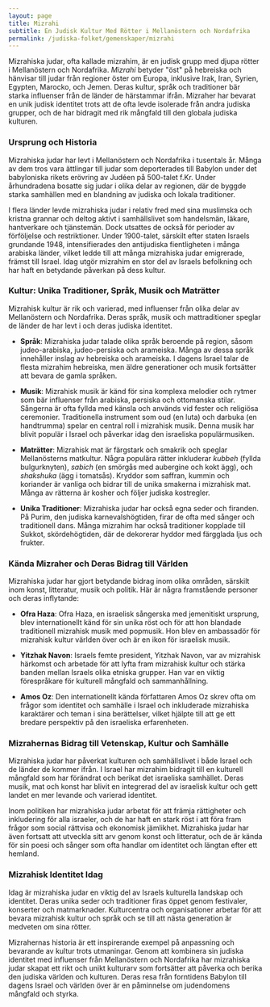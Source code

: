 ```yaml
---
layout: page
title: Mizrahi
subtitle: En Judisk Kultur Med Rötter i Mellanöstern och Nordafrika
permalink: /judiska-folket/gemenskaper/mizrahi
---
```


Mizrahiska judar, ofta kallade mizrahim, är en judisk grupp med djupa rötter i Mellanöstern och Nordafrika. *Mizrahi* betyder "öst" på hebreiska och hänvisar till judar från regioner öster om Europa, inklusive Irak, Iran, Syrien, Egypten, Marocko, och Jemen. Deras kultur, språk och traditioner bär starka influenser från de länder de härstammar ifrån. Mizraher har bevarat en unik judisk identitet trots att de ofta levde isolerade från andra judiska grupper, och de har bidragit med rik mångfald till den globala judiska kulturen.

### Ursprung och Historia

Mizrahiska judar har levt i Mellanöstern och Nordafrika i tusentals år. Många av dem tros vara ättlingar till judar som deporterades till Babylon under det babyloniska rikets erövring av Judéen på 500-talet f.Kr. Under århundradena bosatte sig judar i olika delar av regionen, där de byggde starka samhällen med en blandning av judiska och lokala traditioner.

I flera länder levde mizrahiska judar i relativ fred med sina muslimska och kristna grannar och deltog aktivt i samhällslivet som handelsmän, läkare, hantverkare och tjänstemän. Dock utsattes de också för perioder av förföljelse och restriktioner. Under 1900-talet, särskilt efter staten Israels grundande 1948, intensifierades den antijudiska fientligheten i många arabiska länder, vilket ledde till att många mizrahiska judar emigrerade, främst till Israel. Idag utgör mizrahim en stor del av Israels befolkning och har haft en betydande påverkan på dess kultur.

### Kultur: Unika Traditioner, Språk, Musik och Maträtter

Mizrahisk kultur är rik och varierad, med influenser från olika delar av Mellanöstern och Nordafrika. Deras språk, musik och mattraditioner speglar de länder de har levt i och deras judiska identitet.

- **Språk**: Mizrahiska judar talade olika språk beroende på region, såsom judeo-arabiska, judeo-persiska och arameiska. Många av dessa språk innehåller inslag av hebreiska och arameiska. I dagens Israel talar de flesta mizrahim hebreiska, men äldre generationer och musik fortsätter att bevara de gamla språken.

- **Musik**: Mizrahisk musik är känd för sina komplexa melodier och rytmer som bär influenser från arabiska, persiska och ottomanska stilar. Sångerna är ofta fyllda med känsla och används vid fester och religiösa ceremonier. Traditionella instrument som oud (en luta) och darbuka (en handtrumma) spelar en central roll i mizrahisk musik. Denna musik har blivit populär i Israel och påverkar idag den israeliska populärmusiken.

- **Maträtter**: Mizrahisk mat är färgstark och smakrik och speglar Mellanösterns matkultur. Några populära rätter inkluderar *kubbeh* (fyllda bulgurknyten), *sabich* (en smörgås med aubergine och kokt ägg), och *shakshuka* (ägg i tomatsås). Kryddor som saffran, kummin och koriander är vanliga och bidrar till de unika smakerna i mizrahisk mat. Många av rätterna är kosher och följer judiska kostregler.

- **Unika Traditioner**: Mizrahiska judar har också egna seder och firanden. På Purim, den judiska karnevalshögtiden, firar de ofta med sånger och traditionell dans. Många mizrahim har också traditioner kopplade till Sukkot, skördehögtiden, där de dekorerar hyddor med färgglada ljus och frukter.

### Kända Mizraher och Deras Bidrag till Världen

Mizrahiska judar har gjort betydande bidrag inom olika områden, särskilt inom konst, litteratur, musik och politik. Här är några framstående personer och deras inflytande:

- **Ofra Haza**: Ofra Haza, en israelisk sångerska med jemenitiskt ursprung, blev internationellt känd för sin unika röst och för att hon blandade traditionell mizrahisk musik med popmusik. Hon blev en ambassadör för mizrahisk kultur världen över och är en ikon för israelisk musik.

- **Yitzhak Navon**: Israels femte president, Yitzhak Navon, var av mizrahisk härkomst och arbetade för att lyfta fram mizrahisk kultur och stärka banden mellan Israels olika etniska grupper. Han var en viktig förespråkare för kulturell mångfald och sammanhållning.

- **Amos Oz**: Den internationellt kända författaren Amos Oz skrev ofta om frågor som identitet och samhälle i Israel och inkluderade mizrahiska karaktärer och teman i sina berättelser, vilket hjälpte till att ge ett bredare perspektiv på den israeliska erfarenheten.

### Mizrahernas Bidrag till Vetenskap, Kultur och Samhälle

Mizrahiska judar har påverkat kulturen och samhällslivet i både Israel och de länder de kommer ifrån. I Israel har mizrahim bidragit till en kulturell mångfald som har förändrat och berikat det israeliska samhället. Deras musik, mat och konst har blivit en integrerad del av israelisk kultur och gett landet en mer levande och varierad identitet.

Inom politiken har mizrahiska judar arbetat för att främja rättigheter och inkludering för alla israeler, och de har haft en stark röst i att föra fram frågor som social rättvisa och ekonomisk jämlikhet. Mizrahiska judar har även fortsatt att utveckla sitt arv genom konst och litteratur, och de är kända för sin poesi och sånger som ofta handlar om identitet och längtan efter ett hemland.

### Mizrahisk Identitet Idag

Idag är mizrahiska judar en viktig del av Israels kulturella landskap och identitet. Deras unika seder och traditioner firas öppet genom festivaler, konserter och matmarknader. Kulturcentra och organisationer arbetar för att bevara mizrahisk kultur och språk och se till att nästa generation är medveten om sina rötter.

Mizrahernas historia är ett inspirerande exempel på anpassning och bevarande av kultur trots utmaningar. Genom att kombinera sin judiska identitet med influenser från Mellanöstern och Nordafrika har mizrahiska judar skapat ett rikt och unikt kulturarv som fortsätter att påverka och berika den judiska världen och kulturen. Deras resa från forntidens Babylon till dagens Israel och världen över är en påminnelse om judendomens mångfald och styrka.